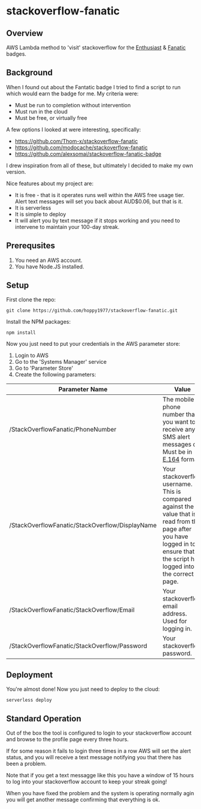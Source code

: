 # stackoverflow-fanatic
## Overview
AWS Lambda method to 'visit' stackoverflow for the [Enthusiast](https://stackoverflow.com/help/badges/83/fanatic) &amp; [Fanatic](https://stackoverflow.com/help/badges/71/enthusiast) badges.

## Background
When I found out about the Fantatic badge I tried to find a script to run which would earn the badge for me.
My criteria were:
* Must be run to completion without intervention
* Must run in the cloud
* Must be free, or virtually free

A few options I looked at were interesting, specifically:
* https://github.com/Thom-x/stackoverflow-fanatic
* https://github.com/modocache/stackoverflow-fanatic
* https://github.com/alexsomai/stackoverflow-fanatic-badge

I drew inspiration from all of these, but ultimately I decided to make my own version.

Nice features about my project are:
* It is free - that is it operates runs well within the AWS free usage tier. Alert text messages will set you back about AUD$0.06, but that is it.
* It is serverless
* It is simple to deploy
* It will alert you by text message if it stops working and you need to intervene to maintain your 100-day streak.

## Prerequsites
1. You need an AWS account.
2. You have Node.JS installed.

## Setup
First clone the repo:
```
git clone https://github.com/hoppy1977/stackoverflow-fanatic.git
```

Install the NPM packages:
```
npm install
```

Now you just need to put your credentials in the AWS parameter store:
1. Login to AWS
2. Go to the 'Systems Manager' service
3. Go to 'Parameter Store'
4. Create the following parameters:

| Parameter Name                                  | Value         |
| ----------------------------------------------- | ------------- |
| /StackOverflowFanatic/PhoneNumber               | The mobile phone number that you  want to receive any SMS alert messages on.<br/>Must be in [E.164](https://en.wikipedia.org/wiki/E.164) format. |
| /StackOverflowFanatic/StackOverflow/DisplayName | Your stackoverflow username.<br/>This is compared against the value that is read from the page after you have logged in to ensure that the script has logged into the correct page. |
| /StackOverflowFanatic/StackOverflow/Email       | Your stackoverflow email address.<br/>Used for logging in. |
| /StackOverflowFanatic/StackOverflow/Password    | Your stackoverflow password.  |

## Deployment
You're almost done! Now you just need to deploy to the cloud:
```
serverless deploy
```

## Standard Operation
Out of the box the tool is configured to login to your stackoverflow account and browse to the profile page every three hours.

If for some reason it fails to login three times in a row AWS will set the alert status, and you will receive a text message notifying you that there has been a problem.

Note that if you get a text messagge like this you have a window of 15 hours to log into your stackoverflow account to keep your streak going!

When you have fixed the problem and the system is operating normally agin you will get another message confirming that everything is ok.
